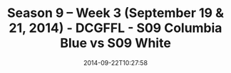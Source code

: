 ---
title: Season 9 – Week 3 (September 19 & 21, 2014) - DCGFFL - S09 Columbia Blue vs
  S09 White
teams-score:
- team: _teams/s09-columbia-blue.md
  score: 26
- team: _teams/s09-white.md
  score: 0
mvp: 'Columbia: B. Stokes / B. Neal'
game-ball: N/A
sportsperson: ''
season: -1
week: 0
date: '2014-09-22T10:27:58'
pageid: 1825-4454-vs-4471
---
